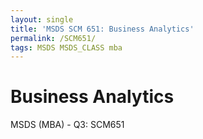 ```yaml
---
layout: single
title: 'MSDS SCM 651: Business Analytics'
permalink: /SCM651/
tags: MSDS MSDS_CLASS mba
---
```


# Business Analytics

MSDS (MBA) - Q3: SCM651